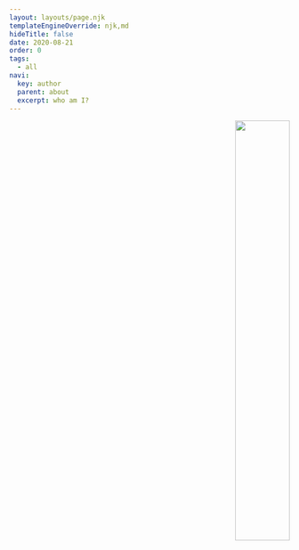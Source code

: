 ```yaml
---
layout: layouts/page.njk
templateEngineOverride: njk,md
hideTitle: false
date: 2020-08-21
order: 0
tags: 
  - all
navi:
  key: author
  parent: about
  excerpt: who am I?
---
```


 

<div style="text-align:right; margin-bottom:-21px;"><img src="{{ "/" | url }}assets/img/author.png" width="44%"> </div>	

